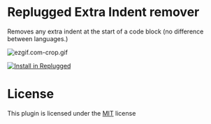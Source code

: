 # Replugged Extra Indent remover

Removes any extra indent at the start of a code block (no difference between languages.)

![ezgif.com-crop.gif](..%2F..%2FPictures%2Fezgif.com-crop.gif)

[![Install in Replugged](https://img.shields.io/badge/-Install%20in%20Replugged-blue?style=for-the-badge&logo=none)](https://replugged.dev/install?identifier=com.arshiaaghaei.ExtraIndentRemover&source=store)

# License

This plugin is licensed under the [MIT](https://opensource.org/license/mit/) license



